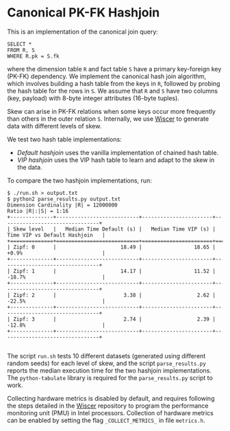 # Canonical PK-FK Hashjoin

This is an implementation of the canonical join query:
```
SELECT *
FROM R, S
WHERE R.pk = S.fk
```
where the dimension table `R` and fact table `S` have a primary key-foreign key (PK-FK) dependency. We implement the canonical hash join algorithm, which involves building a hash table from the keys in `R`, followed by probing the hash table for the rows in `S`. We assume that `R` and `S` have two columns (key, payload) with 8-byte integer attributes (16-byte tuples).

Skew can arise in PK-FK relations when some keys occur more frequently than others in the outer relation `S`. Internally, we use [Wiscer](https://github.com/aarati-K/wiscer) to generate data with different levels of skew.

We test two hash table implementations:
* *Default hashjoin* uses the vanilla implementation of chained hash table.
* *VIP hashjoin* uses the VIP hash table to learn and adapt to the skew in the data.

To compare the two hashjoin implementations, run:

```
$ ./run.sh > output.txt
$ python2 parse_results.py output.txt
Dimension Cardinality |R| = 12000000
Ratio |R|:|S| = 1:16
+--------------+---------------------------+-----------------------+--------------------------------+
| Skew level   |   Median Time Default (s) |   Median Time VIP (s) | Time VIP vs Default Hashjoin   |
+==============+===========================+=======================+================================+
| Zipf: 0      |                     18.49 |                 18.65 | +0.9%                          |
+--------------+---------------------------+-----------------------+--------------------------------+
| Zipf: 1      |                     14.17 |                 11.52 | -18.7%                         |
+--------------+---------------------------+-----------------------+--------------------------------+
| Zipf: 2      |                      3.38 |                  2.62 | -22.5%                         |
+--------------+---------------------------+-----------------------+--------------------------------+
| Zipf: 3      |                      2.74 |                  2.39 | -12.8%                         |
+--------------+---------------------------+-----------------------+--------------------------------+


```

The script `run.sh` tests 10 different datasets (generated using different random seeds) for each level of skew, and the script `parse_results.py` reports the median execution time for the two hashjoin implementations. The `python-tabulate` library is required for the `parse_results.py` script to work.

Collecting hardware metrics is disabled by default, and requires following the steps detailed in the [Wiscer](https://github.com/aarati-K/wiscer) repository to program the performance monitoring unit (PMU) in Intel processors. Collection of hardware metrics can be enabled by setting the flag `_COLLECT_METRICS_` in file `metrics.h`.
